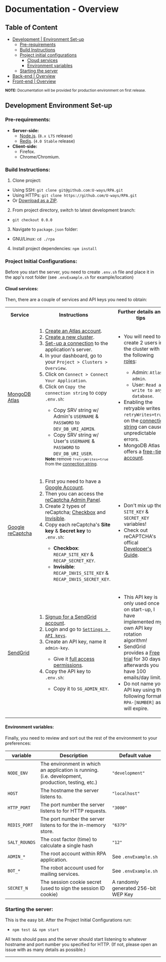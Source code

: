 Documentation - Overview
================================================================================
Table of Content
--------------------------------------------------------------------------------

- [Development | Environment Set-up](#development-environment-set-up)
  - [Pre-requirements](#pre-requirements)
  - [Build Instructions](#build-instructions)
  - [Project initial configurations](#project-initial-configurations)
    - [Cloud services](#cloud-services)
    - [Environment variables](#environment-variables)
  - [Starting the server](#starting-the-server)
- [Back-end | Overview](#back-end)
- [Front-end | Overview](#front-end)

<sub>**NOTE:** Documentation will be provided for production environment on first release.</sub>



Development Environment Set-up
--------------------------------------------------------------------------------

### Pre-requirements:
- **Server-side:**
  - [Node.js][Node.js]. (`8.x LTS` release)
  - [Redis][Redis]. (`4.0 Stable` release)
- **Client-side:**
  - Firefox.
  - Chrome/Chromium.


### Build Instructions:
1. Clone project:
  - Using SSH: `git clone git@github.com:U-ways/RPA.git`
  - Using HTTPs: `git clone https://github.com/U-ways/RPA.git`
  - Or [Download as a ZIP](https://github.com/U-ways/RPA/archive/master.zip).
2. From project directory, switch to latest development branch:
  - `git checkout 0.0.0` <!-- FIXME: rename main development branch to development next time -->
3. Navigate to `package.json` folder:
  - GNU/Linux: `cd ./rpa`
4. Install project dependencies: `npm install`


### Project Initial Configurations:
Before you start the server, you need to create `.env.sh` file and place it in the app's root folder (see `.envExample.sh` for example/location)

#### Cloud services:
Then, there are a couple of services and API keys you need to obtain:

<table>
<tbody>
  <tr>
    <th width="40px">Service</th>
    <th>Instructions</th>
    <th width="30%">Further details and tips</th>
  </tr>
  <tr>
    <td><a href="https://www.mongodb.com/cloud/atlas">MongoDB Atlas</a></td>
    <td>
      <ol>
        <li><a href="https://docs.atlas.mongodb.com/getting-started/#a-create-an-service-user-account">Create an Atlas account</a>.</li>
        <li><a href="https://docs.atlas.mongodb.com/getting-started/#b-create-an-service-free-tier-cluster">Create a new cluster</a>.</li>
        <li><a href="https://docs.atlas.mongodb.com/driver-connection/#connect-your-application">Set-up a connection</a> to the application's server.</li>
        <li>In your dashboard, go to your <code>Project > Clusters > Overview</code>.</li>
        <li>Click on <code>Connect > Connect Your Application</code>.</li>
        <li>Click on <code>Copy the connection string</code> to copy <code>.env.sh</code>:</li>
        <ul>
          <li>Copy SRV string w/ Admin's <code>USERNAME</code> & <code>PASSWORD</code> to <code>DEV_DB_URI_ADMIN</code>.</li>
          <li>Copy SRV string w/ User's <code>USERNAME</code> & <code>PASSWORD</code> to <code>DEV_DB_URI_USER</code>.</li>
        </ul>
        <sub><b>Note:</b> remove <code>?retryWrites=true</code> from the <a href="https://docs.mongodb.com/manual/reference/connection-string/">connection string</a>.</sub>
      </ol>
    </td>
    <td>
      <ul>
        <li>You will need to create 2 users in the cluster with the following <a href="https://docs.atlas.mongodb.com/reference/user-roles/#project-roles">roles</a>:</li>
        <ul>
          <li>Admin: <code>Atlas admin</code>.</li>
          <li>User:  <code>Read and write to any database</code>.</li>
        </ul>
        <li>Enabling the retryable writes (<code>?retryWrites=true</code>) on the <a href="https://docs.mongodb.com/manual/reference/connection-string/">connection string</a> can cause unpredictable errors.</li>
        <li>MongoDB Atlas offers a <a href="https://www.mongodb.com/cloud/atlas/pricing">free-tier account</a>.</li>
      </ul>
    </td>
  </tr>
  <tr>
    <td><a href="https://developers.google.com/recaptcha/">Google reCaptcha</a></td>
    <td>
      <ol>
        <li>First you need to have a <a href="https://accounts.google.com">Google Account</a>.</li>
        <li>Then you can access the <a href="http://www.google.com/recaptcha/admin">reCaptcha Admin Panel</a>.</li>
        <li>Create 2 types of reCaptcha; <a href="https://developers.google.com/recaptcha/docs/display">Checkbox</a> and <a href="https://developers.google.com/recaptcha/docs/invisible">Invisible</a>.</li>
        <li>Copy each reCaptcha's <b>Site key</b> & <b>Secret key</b> to <code>.env.sh</code>:</li>
        <ul>
          <li><b>Checkbox</b>: <code>RECAP_SITE_KEY</code> & <code>RECAP_SECRET_KEY</code>.</li>
          <li><b>Invisible</b>: <code>RECAP_INVIS_SITE_KEY</code> & <code>RECAP_INVIS_SECRET_KEY</code>.</li>
        </ul>
      </ol>
    </td>
    <td>
      <ul>
        <li>Don't mix up the <code>SITE_KEY</code> & <code>SECRET_KEY</code> variables!</li>
        <li>Check out reCAPTCHA's offical <a href="https://developers.google.com/recaptcha/intro">Developer's Guide</a>.</li>
      <ul>
    </td>
  </tr>
  <tr>
    <td><a href="https://sendgrid.com/">SendGrid</a></td>
    <td>
      <ol>
        <li><a href="https://signup.sendgrid.com/">Signup for a SendGrid account</a>.</li>
        <li>Login and go to <a href="https://app.sendgrid.com/settings/api_keys"><code>Settings > API keys</code></a>.</li>
        <li>Create an API key, name it <code>admin-key</code>.</li>
        <ul>
          <li>Give it <a href="https://sendgrid.com/docs/API_Reference/Web_API_v3/API_Keys/api_key_permissions_list.html">full access permissions</a>.</li>
        </ul>
        <li>Copy the API key to <code>.env.sh</code>:</li>
        <ul>
          <li>Copy it to <code>SG_ADMIN_KEY</code>.</li>
        </ul>
      </ol>
    </td>
    <td>
      <ul>
        <li>This API key is only used once on start-up, I have implemented my own API key rotation algorithm!</li>
        <li>SendGrid provides a <a href="https://sendgrid.com/pricing/">Free trial</a> for 30 days, afterwards you have 100 emails/day limit.</li>
        <li>Do not name your API key using the following format: <code>RPA-[NUMBER]</code> as it will expire.</li>
      <ul>
    </td>
  </tr>
</tbody>
</table>

#### Environment variables:
Finally, you need to review and sort out the rest of the environment to your preferences:

| variable | Description | Default value |
|----------|-------------|---------------|
| `NODE_ENV`    | The environment in which an application is running. (i.e. development, production, testing, etc.) | `"development"` |
| `HOST`        | The hostname the server listens to. | `"localhost"` |
| `HTTP_PORT`   | The port number the server listens to for HTTP requests. | `"3000"` |
| `REDIS_PORT`  | The port number the server listens to for the in-memory store. | `"6379"` |
| `SALT_ROUNDS` | The cost factor (time) to calculate a single hash  | `"12"` |
| `ADMIN_*`     | The root account within RPA application. | See `.envExample.sh` |
| `BOT_*`       | The robot account used for mailing services. | See `.envExample.sh` |
| `SECRET_N`    | The session cookie secret (used to sign the session ID cookie)  | A randomly generated 256-bit WEP Key |


### Starting the server:
This is the easy bit. After the Project Initial Configurations run:
- `npm test && npm start`

All tests should pass and the server should start listening to whatever hostname and port number you specified for HTTP. (If not, please open an issue with as many details as possible.)

________________________________________________________________________________

[Node.js]:https://nodejs.org/en/download/
[Redis]:https://redis.io/download
